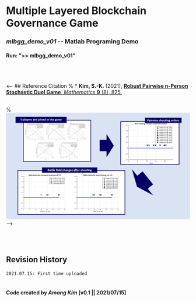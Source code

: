 # Multiple Layered Blockchain Governance Game

### *mlbgg_demo_v01*  --  Matlab Programing Demo

#### Run: ">> mlbgg_demo_v01"
</br>
</br>

<-- ## Reference Citation
% * **Kim, S.-K.** (2021), <a href="https://www.mdpi.com/2227-7390/9/8/825" target="_blank">**Robust Pairwise n-Person Stochastic Duel Game**, *Mathematics* **9** (8), 825.</a></br>
</br>


% ![-](https://github.com/amangkim/rpnsdg/blob/main/rpnsdg_graphical_abstract_amg.jpg) -->

</br>
</br>

## Revision History
```
2021.07.15: First time uploaded


```

#### Code created by *Amang Kim* [v0.1 || 2021/07/15]
